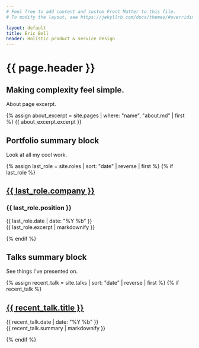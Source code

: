 ```yaml
---
# Feel free to add content and custom Front Matter to this file.
# To modify the layout, see https://jekyllrb.com/docs/themes/#overriding-theme-defaults

layout: default
title: Eric Bell
header: Holistic product & service design
---
```


# {{ page.header }}

## Making complexity feel simple.

About page excerpt.

<div>
{% assign about_excerpt = site.pages | where: "name", "about.md" | first %}
{{ about_excerpt.excerpt }}
</div>

## Portfolio summary block

Look at all my cool work.

<div>
{% assign last_role = site.roles | sort: "date" | reverse | first %}
{% if last_role %}
	<h2><a href="{{ last_role.url }}">{{ last_role.company }}</a></h2>
	<h3>{{ last_role.position }}</h3>
	<p>{{ last_role.date | date: "%Y %b" }}<br/>
	{{ last_role.excerpt | markdownify }}</p>
{% endif %}
</div>

## Talks summary block

See things I've presented on.

<div>
{% assign recent_talk = site.talks | sort: "date" | reverse | first %}
{% if recent_talk %}
    <h2><a href="{{ recent_talk.url }}">{{ recent_talk.title }}</a></h2>
    <p>{{ recent_talk.date | date: "%Y %b" }}<br/>
    {{ recent_talk.summary | markdownify }}</p>
{% endif %}
</div>